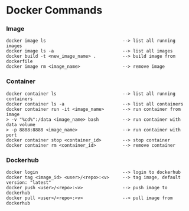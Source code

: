 # Docker Commands

### Image 
    docker image ls                             --> list all running images
    docker image ls -a                          --> list all images    
    docker build -t <new_image_name> .          --> build image from dockerfile
    docker image rm <image_name>                --> remove image

### Container 
    docker container ls                         --> list all running containers
    docker container ls -a                      --> list all containers
    docker container run -it <image_name>       --> run container from image
    > -v "%cd%":/data <image_name> bash         --> run container with data volume
    > -p 8888:8888 <image_name>                 --> run container with port
    docker container stop <container_id>        --> stop container
    docker container rm <container_id>          --> remove container

### Dockerhub
    docker login                                --> login to dockerhub
    docker tag <image_id> <user>/<repo>:<v>     --> tag image, default version: "latest"
    docker push <user>/<repo>:<v>               --> push image to dockerhub
    docker pull <user>/<repo>:<v>               --> pull image from dockerhub